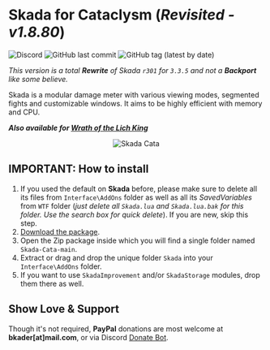 # Skada for Cataclysm (_Revisited - v1.8.80_)

![Discord](https://img.shields.io/discord/795698054371868743?label=discord)
![GitHub last commit](https://img.shields.io/github/last-commit/bkader/Skada-Cata)
![GitHub tag (latest by date)](https://img.shields.io/github/v/tag/bkader/Skada-Cata?label=version)

_This version is a total **Rewrite** of Skada `r301` for `3.3.5` and not a **Backport** like some believe._

Skada is a modular damage meter with various viewing modes, segmented fights and customizable windows. It aims to be highly efficient with memory and CPU.

_**Also available for [Wrath of the Lich King](https://github.com/bkader/Skada-WoTLK/)**_

<p align="center"><img src="https://user-images.githubusercontent.com/4732702/157116158-711528b9-0964-45bc-994e-46f3e870810e.png" alt="Skada Cata"></p>

## IMPORTANT: How to install

1. If you used the default on **Skada** before, please make sure to delete all its files from `Interface\AddOns` folder as well as all its _SavedVariables_ from `WTF` folder (_just delete all `Skada.lua` and `Skada.lua.bak` for this folder. Use the search box for quick delete_). If you are new, skip this step.
2. [Download the package](https://github.com/bkader/Skada-Cata/archive/refs/heads/main.zip).
3. Open the Zip package inside which you will find a single folder named `Skada-Cata-main`.
4. Extract or drag and drop the unique folder `Skada` into your `Interface\AddOns` folder.
5. If you want to use `SkadaImprovement` and/or `SkadaStorage` modules, drop them there as well.

## Show Love & Support

Though it's not required, **PayPal** donations are most welcome at **bkader[at]mail.com**, or via Discord [Donate Bot](https://donatebot.io/checkout/795698054371868743).